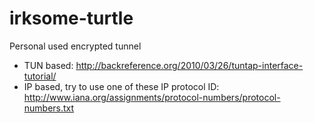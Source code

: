 # irksome-turtle
Personal used encrypted tunnel
 * TUN based:
    http://backreference.org/2010/03/26/tuntap-interface-tutorial/
 * IP based, try to use one of these IP protocol ID:
    http://www.iana.org/assignments/protocol-numbers/protocol-numbers.txt
